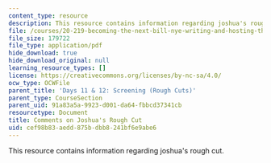 ```yaml
---
content_type: resource
description: This resource contains information regarding joshua's rough cut.
file: /courses/20-219-becoming-the-next-bill-nye-writing-and-hosting-the-educational-show-january-iap-2015/cef98b83aedd875bdbb8241bf6e9abe6_MIT20_219IAP15_Joshuacom.pdf
file_size: 179722
file_type: application/pdf
hide_download: true
hide_download_original: null
learning_resource_types: []
license: https://creativecommons.org/licenses/by-nc-sa/4.0/
ocw_type: OCWFile
parent_title: 'Days 11 & 12: Screening (Rough Cuts)'
parent_type: CourseSection
parent_uid: 91a83a5a-9923-d001-da64-fbbcd37341cb
resourcetype: Document
title: Comments on Joshua's Rough Cut
uid: cef98b83-aedd-875b-dbb8-241bf6e9abe6
---
```

This resource contains information regarding joshua's rough cut.